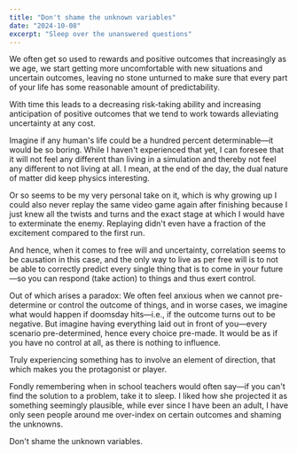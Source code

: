 ```yaml
---
title: "Don't shame the unknown variables"
date: "2024-10-08"
excerpt: "Sleep over the unanswered questions"
---
```


We often get so used to rewards and positive outcomes that increasingly as we age, we start getting more uncomfortable with new situations and uncertain outcomes, leaving no stone unturned to make sure that every part of your life has some reasonable amount of predictability.

With time this leads to a decreasing risk-taking ability and increasing anticipation of positive outcomes that we tend to work towards alleviating uncertainty at any cost.

Imagine if any human's life could be a hundred percent determinable—it would be so boring. While I haven't experienced that yet, I can foresee that it will not feel any different than living in a simulation and thereby not feel any different to not living at all. I mean, at the end of the day, the dual nature of matter did keep physics interesting.

Or so seems to be my very personal take on it, which is why growing up I could also never replay the same video game again after finishing because I just knew all the twists and turns and the exact stage at which I would have to exterminate the enemy. Replaying didn't even have a fraction of the excitement compared to the first run.

And hence, when it comes to free will and uncertainty, correlation seems to be causation in this case, and the only way to live as per free will is to not be able to correctly predict every single thing that is to come in your future—so you can respond (take action) to things and thus exert control.

Out of which arises a paradox: We often feel anxious when we cannot pre-determine or control the outcome of things, and in worse cases, we imagine what would happen if doomsday hits—i.e., if the outcome turns out to be negative. But imagine having everything laid out in front of you—every scenario pre-determined, hence every choice pre-made. It would be as if you have no control at all, as there is nothing to influence.

Truly experiencing something has to involve an element of direction, that which makes you the protagonist or player.

Fondly remembering when in school teachers would often say—if you can't find the solution to a problem, take it to sleep. I liked how she projected it as something seemingly plausible, while ever since I have been an adult, I have only seen people around me over-index on certain outcomes and shaming the unknowns.

Don't shame the unknown variables.
